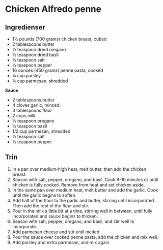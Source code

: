 # Chicken Alfredo penne

## Ingredienser
- 1½ pounds (700 grams) chicken breast, cubed
- 2 tablespoons butter
- ½ teaspoon dried oregano
- ½ teaspoon dried basil
- ½ teaspoon salt
- ½ teaspoon pepper
- 16 ounces (450 grams) penne pasta, cooked
- ¼ cup parsley
- ¼ cup parmesan, shredded

**Sauce**
- 2 tablespoons butter
- 4 cloves garlic, minced
- 3 tablespoons flour
- 2 cups milk
- ½ teaspoon oregano
- ½ teaspoon basil
- 1/2 cup parmesan, shredded
- ½ teaspoon salt
- ½ teaspoon pepper

## Trin
1. In a pan over medium-high heat, melt butter, then add the chicken breast.
2. Season with salt, pepper, oregano, and basil. Cook 8-10 minutes or until chicken is fully cooked. Remove from heat and set chicken aside.
3. In the same pan over medium heat, melt butter and add the garlic. Cook until the garlic begins to soften.
4. Add half of the flour to the garlic and butter, stirring until incorporated. Then add the rest of the flour and stir.
5. Pour in the milk a little bit at a time, stirring well in between, until fully incorporated and sauce begins to thicken.
6. Season with salt, pepper, oregano, and basil, and stir well to incorporate.
7. Add parmesan cheese and stir until melted.
8. Pour the sauce over cooked penne pasta, add the chicken and mix well.
9. Add parsley and extra parmesan, and mix again.